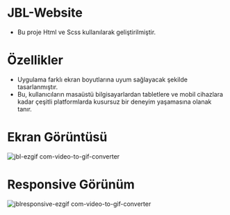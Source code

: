# JBL-Website
- Bu proje Html ve Scss kullanılarak geliştirilmiştir.

# Özellikler
- Uygulama farklı ekran boyutlarına uyum sağlayacak şekilde tasarlanmıştır.
- Bu, kullanıcıların masaüstü bilgisayarlardan tabletlere ve mobil cihazlara kadar çeşitli platformlarda kusursuz bir deneyim yaşamasına olanak tanır.

# Ekran Görüntüsü

![jbl-ezgif com-video-to-gif-converter](https://github.com/ismaildgn16/JBL-Website/assets/170243916/a67b0cba-cdd7-4f6d-be1a-d588e4f431bc)

# Responsive Görünüm

![jblresponsive-ezgif com-video-to-gif-converter](https://github.com/ismaildgn16/JBL-Website/assets/170243916/09234c40-d64d-4d8a-97f2-f2fefba986f4)
